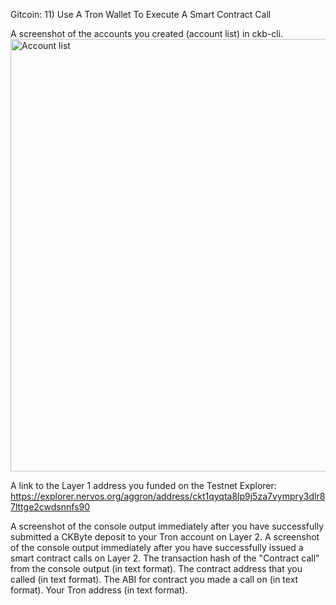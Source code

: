 Gitcoin: 11) Use A Tron Wallet To Execute A Smart Contract Call


A screenshot of the accounts you created (account list) in ckb-cli.
<img width="692" alt="Account list" src="https://user-images.githubusercontent.com/44841666/130359535-ef0ba3f0-4591-4ec3-87b2-03b7743b0c7a.png">


A link to the Layer 1 address you funded on the Testnet Explorer:
https://explorer.nervos.org/aggron/address/ckt1qyqta8lp9j5za7vympry3dlr87lttge2cwdsnnfs90

A screenshot of the console output immediately after you have successfully submitted a CKByte deposit to your Tron account on Layer 2.
A screenshot of the console output immediately after you have successfully issued a smart contract calls on Layer 2.
The transaction hash of the "Contract call" from the console output (in text format).
The contract address that you called (in text format).
The ABI for contract you made a call on (in text format).
Your Tron address (in text format).
